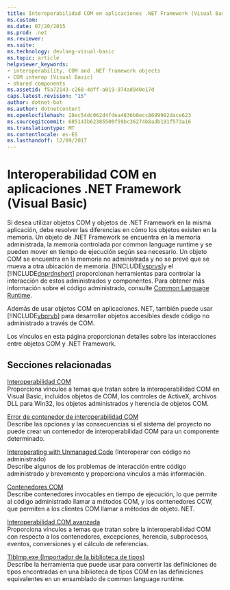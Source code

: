 ```yaml
---
title: Interoperabilidad COM en aplicaciones .NET Framework (Visual Basic)
ms.custom: 
ms.date: 07/20/2015
ms.prod: .net
ms.reviewer: 
ms.suite: 
ms.technology: devlang-visual-basic
ms.topic: article
helpviewer_keywords:
- interoperability, COM and .NET framework objects
- COM interop [Visual Basic]
- shared components
ms.assetid: f5a72143-c268-4dff-a019-974ad940e17d
caps.latest.revision: "15"
author: dotnet-bot
ms.author: dotnetcontent
ms.openlocfilehash: 28ec54dc062d4fdea4836b0ecc8699982dace623
ms.sourcegitcommit: 685143b62385500f59bc36274b8adb191f573a16
ms.translationtype: MT
ms.contentlocale: es-ES
ms.lasthandoff: 12/09/2017
---
```

# <a name="com-interoperability-in-net-framework-applications-visual-basic"></a>Interoperabilidad COM en aplicaciones .NET Framework (Visual Basic)
Si desea utilizar objetos COM y objetos de .NET Framework en la misma aplicación, debe resolver las diferencias en cómo los objetos existen en la memoria. Un objeto de .NET Framework se encuentra en la memoria administrada, la memoria controlada por common language runtime y se pueden mover en tiempo de ejecución según sea necesario. Un objeto COM se encuentra en la memoria no administrada y no se prevé que se mueva a otra ubicación de memoria. [!INCLUDE[vsprvs](~/includes/vsprvs-md.md)]y el [!INCLUDE[dnprdnshort](~/includes/dnprdnshort-md.md)] proporcionan herramientas para controlar la interacción de estos administrados y componentes. Para obtener más información sobre el código administrado, consulte [Common Language Runtime](../../../standard/clr.md).  
  
 Además de usar objetos COM en aplicaciones. NET, también puede usar [!INCLUDE[vbprvb](~/includes/vbprvb-md.md)] para desarrollar objetos accesibles desde código no administrado a través de COM.  
  
 Los vínculos en esta página proporcionan detalles sobre las interacciones entre objetos COM y .NET Framework.  
  
## <a name="related-sections"></a>Secciones relacionadas  
 [Interoperabilidad COM](../../../visual-basic/programming-guide/com-interop/index.md)  
 Proporciona vínculos a temas que tratan sobre la interoperabilidad COM en Visual Basic, incluidos objetos de COM, los controles de ActiveX, archivos DLL para Win32, los objetos administrados y herencia de objetos COM.  
  
 [Error de contenedor de interoperabilidad COM](/cpp/misc/com-interop-wrapper-error)  
 Describe las opciones y las consecuencias si el sistema del proyecto no puede crear un contenedor de interoperabilidad COM para un componente determinado.  
  
 [Interoperating with Unmanaged Code](../../../../docs/framework/interop/index.md) (Interoperar con código no administrado)  
 Describe algunos de los problemas de interacción entre código administrado y brevemente y proporciona vínculos a más información.  
  
 [Contenedores COM](../../../framework/interop/com-wrappers.md)  
 Describe contenedores invocables en tiempo de ejecución, lo que permite al código administrado llamar a métodos COM, y los contenedores CCW, que permiten a los clientes COM llamar a métodos de objeto. NET.  
  
 [Interoperabilidad COM avanzada](http://msdn.microsoft.com/en-us/3ada36e5-2390-4d70-b490-6ad8de92f2fb)  
 Proporciona vínculos a temas que tratan sobre la interoperabilidad COM con respecto a los contenedores, excepciones, herencia, subprocesos, eventos, conversiones y el cálculo de referencias.  
  
 [TlbImp.exe (Importador de la biblioteca de tipos)](http://msdn.microsoft.com/library/ec0a8d63-11b3-4acd-b398-da1e37e97382)  
 Describe la herramienta que puede usar para convertir las definiciones de tipos encontradas en una biblioteca de tipos COM en las definiciones equivalentes en un ensamblado de common language runtime.
